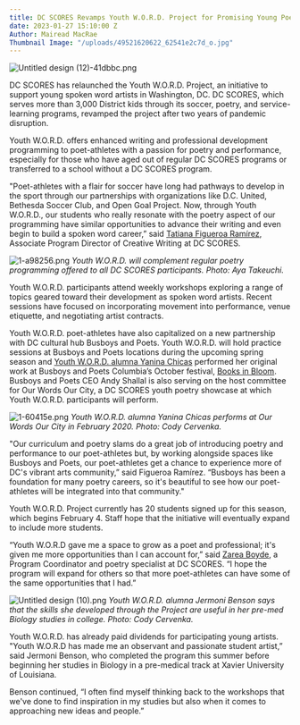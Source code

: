 ```yaml
---
title: DC SCORES Revamps Youth W.O.R.D. Project for Promising Young Poets in DC
date: 2023-01-27 15:10:00 Z
Author: Mairead MacRae
Thumbnail Image: "/uploads/49521620622_62541e2c7d_o.jpg"
---
```


![Untitled design (12)-41dbbc.png](/uploads/Untitled%20design%20(12)-41dbbc.png)

DC SCORES has relaunched the Youth W.O.R.D. Project, an initiative to support young spoken word artists in Washington, DC. DC SCORES, which serves more than 3,000 District kids through its soccer, poetry, and service-learning programs, revamped the project after two years of pandemic disruption.












Youth W.O.R.D. offers enhanced writing and professional development programming to poet-athletes with a passion for poetry and performance, especially for those who have aged out of regular DC SCORES programs or transferred to a school without a DC SCORES program.

"Poet-athletes with a flair for soccer have long had pathways to develop in the sport through our partnerships with organizations like D.C. United, Bethesda Soccer Club, and Open Goal Project. Now, through Youth W.O.R.D., our students who really resonate with the poetry aspect of our programming have similar opportunities to advance their writing and even begin to build a spoken word career,” said [Tatiana Figueroa Ramírez](https://www.dcscores.org/blog/2022/09/teaching-artist-tatiana-figueroa-ramirez-inspires-dc-kids), Associate Program Director of Creative Writing at DC SCORES.

![1-a98256.png](/uploads/1-a98256.png)
*Youth W.O.R.D. will complement regular poetry programming offered to all DC SCORES participants. Photo: Aya Takeuchi.*

Youth W.O.R.D. participants attend weekly workshops exploring a range of topics geared toward their development as spoken word artists. Recent sessions have focused on incorporating movement into performance, venue etiquette, and negotiating artist contracts.

Youth W.O.R.D. poet-athletes have also capitalized on a new partnership with DC cultural hub Busboys and Poets. Youth W.O.R.D. will hold practice sessions at Busboys and Poets locations during the upcoming spring season and [Youth W.O.R.D. alumna Yanina Chicas](https://www.dcscores.org/blog/2022/09/from-columbia-heights-to-college-dc-scores-alumna-yanina-chicas-reflects-on-identity-and-community-as-she-begins-new-life-chapter) performed her original work at Busboys and Poets Columbia’s October festival, [Books in Bloom](https://www.busboysandpoets.com/events/th-evt-20052919/). Busboys and Poets CEO Andy Shallal is also serving on the host committee for Our Words Our City, a DC SCORES youth poetry showcase at which Youth W.O.R.D. participants will perform.

![1-60415e.png](/uploads/1-60415e.png)
*Youth W.O.R.D. alumna Yanina Chicas performs at Our Words Our City in February 2020. Photo: Cody Cervenka.*

"Our curriculum and poetry slams do a great job of introducing poetry and performance to our poet-athletes but, by working alongside spaces like Busboys and Poets, our poet-athletes get a chance to experience more of DC's vibrant arts community,” said Figueroa Ramírez. “Busboys has been a foundation for many poetry careers, so it's beautiful to see how our poet-athletes will be integrated into that community."

Youth W.O.R.D. Project currently has 20 students signed up for this season, which begins February 4. Staff hope that the initiative will eventually expand to include more students.

“Youth W.O.R.D gave me a space to grow as a poet and professional; it's given me more opportunities than I can account for,” said [Zarea Boyde](https://www.dcscores.org/blog/2022/11/poetry-is-my-foundation-how-alumna-zarea-boyde-found-her-voice-and-her-power-through-dc-scores), a Program Coordinator and poetry specialist at DC SCORES. “I hope the program will expand for others so that more poet-athletes can have some of the same opportunities that I had.”

![Untitled design (10).png](/uploads/Untitled%20design%20(10).png)
*Youth W.O.R.D. alumna Jermoni Benson says that the skills she developed through the Project are useful in her pre-med Biology studies in college. Photo: Cody Cervenka.*

Youth W.O.R.D. has already paid dividends for participating young artists. "Youth W.O.R.D has made me an observant and passionate student artist,” said Jermoni Benson, who completed the program this summer before beginning her studies in Biology in a pre-medical track at Xavier University of Louisiana.

Benson continued, “I often find myself thinking back to the workshops that we've done to find inspiration in my studies but also when it comes to approaching new ideas and people.”